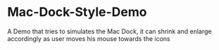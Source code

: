 # Mac-Dock-Style-Demo
A Demo that tries to simulates the Mac Dock, it can shrink and enlarge accordingly as user moves his mouse towards the icons
